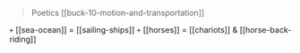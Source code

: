 > Poetics
> [[buck-10-motion-and-transportation]]

`+` [[sea-ocean]] = [[sailing-ships]]
`+` [[horses]] = [[chariots]] & [[horse-back-riding]]